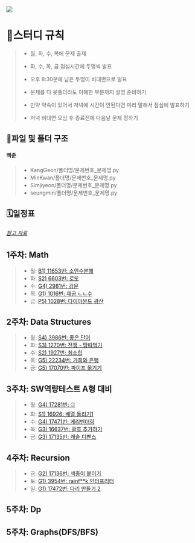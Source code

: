 <img src="https://capsule-render.vercel.app/api?type=waving&color=auto&height=200&section=header&text=알고리즘&fontSize=90" />

# 🚩스터디 규칙
>* 월, 화, 수, 목에 문제 출제
>
>
>* 화, 수, 목, 금 점심시간에 두명씩 발표
>
>
>* 오후 8:30분에 남은 두명이 비대면으로 발표
>
>
>* 문제를 다 못풀더라도 이해한 부분까지 설명 준비하기
>
>
>* 만약 약속이 있어서 저녁에 시간이 안된다면 미리 말해서 점심에 발표하기
>
>
>* 저녁 비대면 모임 후 종료전에 다음날 문제 정하기

## 📁파일 및 폴더 구조
#### 백준

>- KangGeon/폴더명/문제번호_문제명.py
>- MinKwan/폴더명/문제번호_문제명.py
>- Simjiyeon/폴더명/문제번호_문제명.py
>- seungmin/폴더명/문제번호_문제명.py


## 🗓️일정표
###### [참고 자료](https://dev-dain.tistory.com/155)
## 1주차: Math
>- 월: [B1) 11653번: 소인수분해](https://www.acmicpc.net/problem/11653)
>- 화: [S2) 6603번: 로또](https://www.acmicpc.net/problem/6603)
>- 수: [G4) 2981번: 검문](https://www.acmicpc.net/problem/2981)
>- 목: [G1) 1016번: 제곱 ㄴㄴ수](https://www.acmicpc.net/problem/1016)
>- 금: [P5) 1028번: 다이아몬드 광산](https://www.acmicpc.net/problem/1028)

## 2주차: Data Structures
>- 월: [S4) 3986번: 좋은 단어](https://www.acmicpc.net/problem/3986)
>- 화: [S3) 1270번: 전쟁 - 땅따먹기](https://www.acmicpc.net/problem/1270)
>- 수: [S2) 1927번: 최소힙](https://www.acmicpc.net/problem/1927)
>- 목: [G5) 22234번: 가희와 은행](https://www.acmicpc.net/problem/22234)
>- 금: [G5) 17070번: 파이프 옮기기](https://www.acmicpc.net/problem/17070)

## 3주차: SW역량테스트 A형 대비
>- 월: [G4) 17281번: ⚾](https://www.acmicpc.net/problem/17281)
>- 화: [S1) 16926: 배열 돌리기1](https://www.acmicpc.net/problem/16926)
>- 수: [G4) 17471번: 게리멘더링](https://www.acmicpc.net/problem/17471)
>- 목: [G3) 16637번: 괄호 추가하기](https://www.acmicpc.net/problem/16637)
>- 금: [G3) 17135번: 캐슬 디펜스](https://www.acmicpc.net/problem/17135)

## 4주차: Recursion

>- 금: [G2) 17136번: 색종이 붙이기](https://www.acmicpc.net/problem/17136)
>- 토: [G1) 3954번: rainf**k 인터프리터](https://www.acmicpc.net/problem/3954)
>- 일: [G1) 17472번: 다리 만들기 2](https://www.acmicpc.net/problem/17472)

[comment]: <> (>- 월: [G4&#41; 17281번: ⚾]&#40;https://www.acmicpc.net/problem/17281&#41;)

[comment]: <> (>- 화: [G4&#41; 17406번: 배열 돌리기4]&#40;https://www.acmicpc.net/problem/17406&#41;)

[comment]: <> (>- 수: [G4&#41; 17471번: 게리멘더링]&#40;https://www.acmicpc.net/problem/17471&#41;)

[comment]: <> (>- 목: [G3&#41; 16637번: 괄호 추가하기]&#40;https://www.acmicpc.net/problem/16637&#41;)

[comment]: <> (>- 금: [G3&#41; 17135번: 캐슬 디펜스]&#40;https://www.acmicpc.net/problem/17135&#41;)

## 5주차: Dp

[//]: # (>- 월: []&#40;https://www.acmicpc.net/problem/3986&#41;)

[//]: # (>- 화: [S3&#41; 1270번: 전쟁 - 땅따먹기]&#40;https://www.acmicpc.net/problem/1270&#41;)

[//]: # (>- 수: [S2&#41; 1927번: 최소힙]&#40;https://www.acmicpc.net/problem/1927&#41;)

[//]: # (>- 목: [G5&#41; 22234번: 가희와 은행]&#40;https://www.acmicpc.net/problem/22234&#41;)



## 5주차: Graphs(DFS/BFS)

[//]: # (>- 월: [S4&#41; 3986번: 좋은 단어]&#40;https://www.acmicpc.net/problem/3986&#41;)

[//]: # (>- 화: [S3&#41; 1270번: 전쟁 - 땅따먹기]&#40;https://www.acmicpc.net/problem/1270&#41;)

[//]: # (>- 수: [S2&#41; 1927번: 최소힙]&#40;https://www.acmicpc.net/problem/1927&#41;)

[//]: # (>- 목: [G5&#41; 22234번: 가희와 은행]&#40;https://www.acmicpc.net/problem/22234&#41;)

[//]: # (>- 금: [G4&#41; 21939번: 문제  추천 시스템 Version 1]&#40;https://www.acmicpc.net/problem/21939&#41;)
